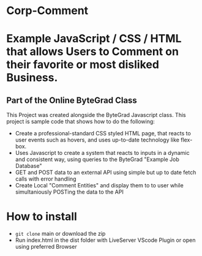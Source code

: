 # Corp-Comment
 # Example JavaScript / CSS / HTML that allows Users to Comment on their favorite or most disliked Business.

## Part of the Online ByteGrad Class

This Project was created alongside the ByteGrad Javascript class. This project is sample code that shows how to do the following:

* Create a professional-standard CSS styled HTML page, that reacts to user events such as hovers, and uses up-to-date technology like flex-box.
* Uses Javascript to create a system that reacts to inputs in a dynamic and consistent way, using queries to the ByteGrad "Example Job Database"
* GET and POST data to an external API using simple but up to date fetch calls with error handling
* Create Local "Comment Entities" and display them to to user while simultaniously POSTing the data to the API


# How to install 

* `git clone` main or download the zip
* Run index.html in the dist folder with LiveServer VScode Plugin or open using preferred Browser
